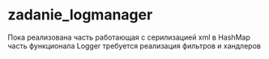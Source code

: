 # zadanie_logmanager

Пока реализована часть работающая с серилизацией xml в HashMap
часть функционала Logger
требуется реализация фильтров и хандлеров